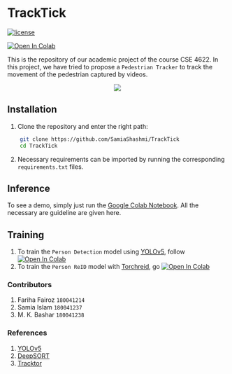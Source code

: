 # TrackTick
[![license](https://img.shields.io/github/license/mashape/apistatus.svg)](LICENSE)

[![Open In Colab](https://colab.research.google.com/assets/colab-badge.svg)](https://colab.research.google.com/drive/1_tc20aOIdlAza0szHfwP7wQ09QDnhk7z?usp=sharing)

This is the repository of our academic project of the course CSE 4622. In this project, we have tried to propose a `Pedestrian Tracker` to track the movement of the pedestrian captured by videos. 
<p align="center"> <img src="sample.gif" class="center"/>

## Installation 

1. Clone the repository and enter the right path:
```bash
    git clone https://github.com/SamiaShashmi/TrackTick
    cd TrackTick
```
2. Necessary requirements can be imported by running the corresponding `requirements.txt` files.

## Inference
    
To see a demo, simply just run the [Google Colab Notebook](https://colab.research.google.com/drive/1_tc20aOIdlAza0szHfwP7wQ09QDnhk7z?usp=sharing). All the necessary are guideline are given here.

## Training
1. To train the `Person Detection` model using [YOLOv5](https://github.com/ultralytics/yolov5), follow [![Open In Colab](https://colab.research.google.com/assets/colab-badge.svg)](https://colab.research.google.com/drive/1M8I_SeZJO4_96ryfJdZhqp5H7qstRNw1?usp=sharing)
2. To train the `Person ReID` model with [Torchreid](https://github.com/KaiyangZhou/deep-person-reid), go [![Open In Colab](https://colab.research.google.com/assets/colab-badge.svg)](ttps://drive.google.com/file/u/0/d/1UWBYe1BZnIFNvfQWJNDf2OZSEbd3SuYd?usp=sharing)

### Contributors
1. Fariha Fairoz `180041214`<br>
2. Samia Islam `180041237`<br>
3. M. K. Bashar `180041238`

### References
1. [YOLOv5](https://github.com/mikel-brostrom/Yolov5_DeepSort_OSNet.git)
2. [DeepSORT](https://github.com/nwojke/deep_sort)
3. [Tracktor](https://github.com/phil-bergmann/tracking_wo_bnw)
